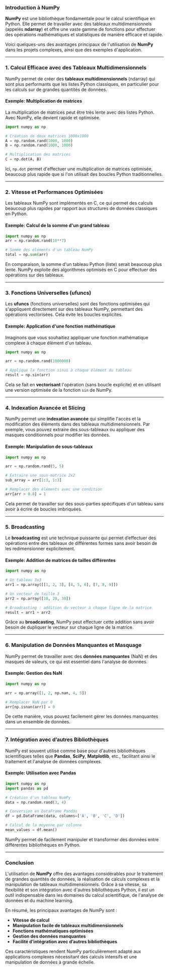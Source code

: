 ### Introduction à NumPy

**NumPy** est une bibliothèque fondamentale pour le calcul scientifique en Python. Elle permet de travailler avec des tableaux multidimensionnels (appelés **ndarray**) et offre une vaste gamme de fonctions pour effectuer des opérations mathématiques et statistiques de manière efficace et rapide.

Voici quelques-uns des avantages principaux de l'utilisation de **NumPy** dans les projets complexes, ainsi que des exemples d'application.

---

### 1. **Calcul Efficace avec des Tableaux Multidimensionnels**
NumPy permet de créer des **tableaux multidimensionnels** (ndarray) qui sont plus performants que les listes Python classiques, en particulier pour les calculs sur de grandes quantités de données.

#### Exemple: Multiplication de matrices
La multiplication de matrices peut être très lente avec des listes Python. Avec NumPy, elle devient rapide et optimisée.

```python
import numpy as np

# Création de deux matrices 1000x1000
A = np.random.rand(1000, 1000)
B = np.random.rand(1000, 1000)

# Multiplication des matrices
C = np.dot(A, B)
```

Ici, `np.dot` permet d'effectuer une multiplication de matrices optimisée, beaucoup plus rapide que si l'on utilisait des boucles Python traditionnelles.

---

### 2. **Vitesse et Performances Optimisées**
Les tableaux NumPy sont implémentés en C, ce qui permet des calculs beaucoup plus rapides par rapport aux structures de données classiques en Python.

#### Exemple: Calcul de la somme d'un grand tableau
```python
import numpy as np
arr = np.random.rand(10**7)

# Somme des éléments d'un tableau NumPy
total = np.sum(arr)
```

En comparaison, la somme d'un tableau Python (liste) serait beaucoup plus lente. NumPy exploite des algorithmes optimisés en C pour effectuer des opérations sur des tableaux.

---

### 3. **Fonctions Universelles (ufuncs)**
Les **ufuncs** (fonctions universelles) sont des fonctions optimisées qui s'appliquent directement sur des tableaux NumPy, permettant des opérations vectorisées. Cela évite les boucles explicites.

#### Exemple: Application d'une fonction mathématique
Imaginons que vous souhaitiez appliquer une fonction mathématique complexe à chaque élément d'un tableau.

```python
import numpy as np

arr = np.random.rand(1000000)

# Applique la fonction sinus à chaque élément du tableau
result = np.sin(arr)
```

Cela se fait en **vectorisant** l'opération (sans boucle explicite) et en utilisant une version optimisée de la fonction `sin` de NumPy.

---

### 4. **Indexation Avancée et Slicing**
NumPy permet une **indexation avancée** qui simplifie l'accès et la modification des éléments dans des tableaux multidimensionnels. Par exemple, vous pouvez extraire des sous-tableaux ou appliquer des masques conditionnels pour modifier les données.

#### Exemple: Manipulation de sous-tableaux
```python
import numpy as np

arr = np.random.rand(5, 5)

# Extraire une sous-matrice 2x2
sub_array = arr[1:3, 1:3]

# Remplacer des éléments avec une condition
arr[arr > 0.8] = 1
```

Cela permet de travailler sur des sous-parties spécifiques d'un tableau sans avoir à écrire de boucles imbriquées.

---

### 5. **Broadcasting**
Le **broadcasting** est une technique puissante qui permet d’effectuer des opérations entre des tableaux de différentes formes sans avoir besoin de les redimensionner explicitement.

#### Exemple: Addition de matrices de tailles différentes
```python
import numpy as np

# Un tableau 3x3
arr1 = np.array([[1, 2, 3], [4, 5, 6], [7, 8, 9]])

# Un vecteur de taille 3
arr2 = np.array([10, 20, 30])

# Broadcasting : addition du vecteur à chaque ligne de la matrice
result = arr1 + arr2
```

Grâce au **broadcasting**, NumPy peut effectuer cette addition sans avoir besoin de dupliquer le vecteur sur chaque ligne de la matrice.

---

### 6. **Manipulation de Données Manquantes et Masquage**
NumPy permet de travailler avec des **données manquantes** (NaN) et des masques de valeurs, ce qui est essentiel dans l'analyse de données.

#### Exemple: Gestion des NaN
```python
import numpy as np

arr = np.array([1, 2, np.nan, 4, 5])

# Remplacer NaN par 0
arr[np.isnan(arr)] = 0
```

De cette manière, vous pouvez facilement gérer les données manquantes dans un ensemble de données.

---

### 7. **Intégration avec d’autres Bibliothèques**
NumPy est souvent utilisé comme base pour d'autres bibliothèques scientifiques telles que **Pandas**, **SciPy**, **Matplotlib**, etc., facilitant ainsi le traitement et l'analyse de données complexes.

#### Exemple: Utilisation avec Pandas
```python
import numpy as np
import pandas as pd

# Création d'un tableau NumPy
data = np.random.rand(3, 4)

# Conversion en DataFrame Pandas
df = pd.DataFrame(data, columns=['A', 'B', 'C', 'D'])

# Calcul de la moyenne par colonne
mean_values = df.mean()
```

NumPy permet de facilement manipuler et transformer des données entre différentes bibliothèques en Python.

---

### Conclusion

L'utilisation de **NumPy** offre des avantages considérables pour le traitement de grandes quantités de données, la réalisation de calculs complexes et la manipulation de tableaux multidimensionnels. Grâce à sa vitesse, sa flexibilité et son intégration avec d'autres bibliothèques Python, il est un outil indispensable dans les domaines du calcul scientifique, de l'analyse de données et du machine learning.

En résumé, les principaux avantages de NumPy sont :
- **Vitesse de calcul**
- **Manipulation facile de tableaux multidimensionnels**
- **Fonctions mathématiques optimisées**
- **Gestion des données manquantes**
- **Facilité d’intégration avec d’autres bibliothèques**

Ces caractéristiques rendent NumPy particulièrement adapté aux applications complexes nécessitant des calculs intensifs et une manipulation de données à grande échelle.